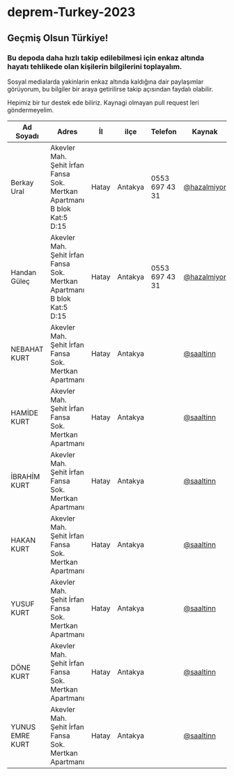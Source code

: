 # deprem-Turkey-2023
## Geçmiş Olsun Türkiye!
### Bu depoda daha hızlı takip edilebilmesi için enkaz altında hayatı tehlikede olan kişilerin bilgilerini toplayalım.

Sosyal medialarda yakinlarin enkaz altında kaldığına dair paylaşımlar görüyorum, bu bilgiler bir araya getirilirse takip açısından faydalı olabilir.

Hepimiz bir tur destek ede biliriz. Kaynagi olmayan pull request leri göndermeyelim.


| Ad Soyadı |  Adres | İl | ilçe |  Telefon |  Kaynak |  Yorum |
|---|---|---|---|---|---|---|
| Berkay Ural  | Akevler Mah. Şehit İrfan Fansa Sok. Mertkan Apartmanı B blok Kat:5 D:15  | Hatay  | Antakya | 0553 697 43 31  | [@hazalmiyor](https://twitter.com/hazalmiyor/status/1623241366380609537)  ||
| Handan Güleç  |  Akevler Mah. Şehit İrfan Fansa Sok. Mertkan Apartmanı B blok Kat:5 D:15 | Hatay  | Antakya  | 0553 697 43 31  |  [@hazalmiyor](https://twitter.com/hazalmiyor/status/1623241366380609537) ||
| NEBAHAT KURT  |  Akevler Mah. Şehit İrfan Fansa Sok.  Mertkan Apartmanı | Hatay  |Antakya   |   |  [@saaltinn](https://twitter.com/saaltinn/status/1623199544073760768) ||
| HAMİDE KURT |  Akevler Mah. Şehit İrfan Fansa Sok.  Mertkan Apartmanı | Hatay  |Antakya   |   |  [@saaltinn](https://twitter.com/saaltinn/status/1623199544073760768) ||
| İBRAHİM KURT  |  Akevler Mah. Şehit İrfan Fansa Sok.  Mertkan Apartmanı | Hatay  |Antakya   |   |  [@saaltinn](https://twitter.com/saaltinn/status/1623199544073760768) ||
| HAKAN KURT   |  Akevler Mah. Şehit İrfan Fansa Sok.  Mertkan Apartmanı | Hatay  |Antakya   |   |  [@saaltinn](https://twitter.com/saaltinn/status/1623199544073760768) |EPİLEPSİ HASTASI VE 14 YAŞINDA|
| YUSUF KURT   |  Akevler Mah. Şehit İrfan Fansa Sok.  Mertkan Apartmanı | Hatay  |Antakya   |   |  [@saaltinn](https://twitter.com/saaltinn/status/1623199544073760768) |9-10 YAŞLARINDA|
| DÖNE KURT  |  Akevler Mah. Şehit İrfan Fansa Sok. Mertkan Apartmanı | Hatay  |Antakya   |   |  [@saaltinn](https://twitter.com/saaltinn/status/1623199544073760768) |+70 YAŞINDA|
| YUNUS EMRE KURT |  Akevler Mah. Şehit İrfan Fansa Sok.  Mertkan Apartmanı | Hatay  |Antakya   |   |  [@saaltinn](https://twitter.com/saaltinn/status/1623199544073760768) |ÇOCUK 3-4|
